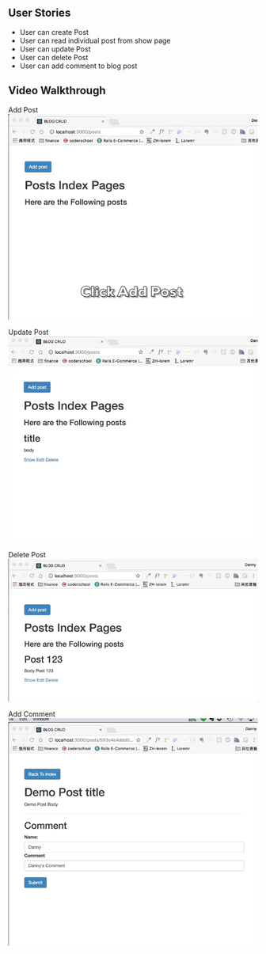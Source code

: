 ## User Stories
- User can create Post
- User can read individual post from show page
- User can update Post
- User can delete Post
- User can add comment to blog post

## Video Walkthrough

Add Post
![](https://github.com/kuanhsuh/express-blog/blob/master/Demo-addPost.gif?raw=true)

Update Post
![](https://github.com/kuanhsuh/express-blog/blob/master/Demo-updatePost.gif?raw=true)

Delete Post
![](https://github.com/kuanhsuh/express-blog/blob/master/Demo-deletePost.gif?raw=true)

Add Comment
![](https://github.com/kuanhsuh/express-blog/blob/master/Demo-addComment.gif?raw=true)

